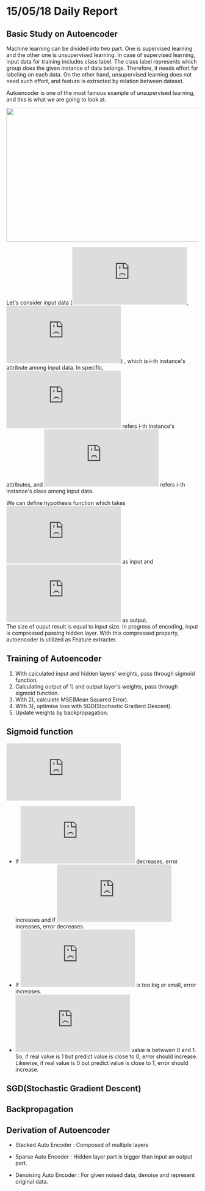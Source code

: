 # 15/05/18 Daily Report

## Basic Study on Autoencoder
Machine learning can be divided into two part. One is supervised learning and the other one is unsupervised learning. 
In case of supervised learning, input data for training includes class label. The class label represents which group does the given
instance of data belongs. Therefore, it needs effort for labeling on each data. On the other hand, unsupervised learning does not
need such effort, and feature is extracted by relation between dataset. 

Autoencoder is one of the most famous example of unsupervised learning, and this is what we are going to look at.

<img src="https://github.com/jwcse/DeepLearning/blob/master/img/AE_overview.PNG" width="700" height="350">


  Let's consider input data (![equation](https://latex.codecogs.com/gif.latex?x%5E%7B%28i%29%7D), ![equation](https://latex.codecogs.com/gif.latex?y%5E%7B%28i%29%7D)) ,
which is i-th instance's attribute among input data.
In specific, ![equation](https://latex.codecogs.com/gif.latex?x%5E%7B%28i%29%7D) refers i-th instance's attributes, and ![equation](https://latex.codecogs.com/gif.latex?y%5E%7B%28i%29%7D) refers i-th instance's class among input data.

We can define hypothesis function which takes ![equation](https://latex.codecogs.com/gif.latex?x%5E%7B%28i%29%7D) as input and ![equation](https://latex.codecogs.com/gif.latex?y%5E%7B%28i%29%7D) as output.  
The size of ouput result is equal to input size. In progress of encoding, input is compressed passing hidden layer. With this compressed property, 
autoencoder is utilized as Feature extracter.

## Training of Autoencoder
1) With calculated input and hidden layers' weights, pass through sigmoid function.
2) Calculating output of 1) and output layer's weights, pass through sigmoid function. 
3) With 2), calculate MSE(Mean Squared Error).
4) With 3), optimise loss with SGD(Stochastic Gradient Descent).
5) Update weights by backpropagation.

## Sigmoid function

 ![equation](https://latex.codecogs.com/gif.latex?y%3D%5Cfrac%7B1%7D%7B1&plus;e%5E%7B%28ax&plus;b%29%7D%7D)
* If ![equation](https://latex.codecogs.com/gif.latex?a) decreases, error increases and if ![equation](https://latex.codecogs.com/gif.latex?a) increases, error decreases.
* If ![equation](https://latex.codecogs.com/gif.latex?b) is too big or small, error increases.
* ![equation](https://latex.codecogs.com/gif.latex?y) value is betwwen 0 and 1. So, if real value is 1 but predict value is close to 0, error should increase. Likewise, if real value is 0 but predict value is close to 1, error should increase.
## SGD(Stochastic Gradient Descent)


## Backpropagation


## Derivation of Autoencoder
* Stacked Auto Encoder : Composed of multiple layers

* Sparse Auto Encoder : Hidden layer part is bigger than input an output part.

* Denoising Auto Encoder : For given noised data, denoise and represent original data.



